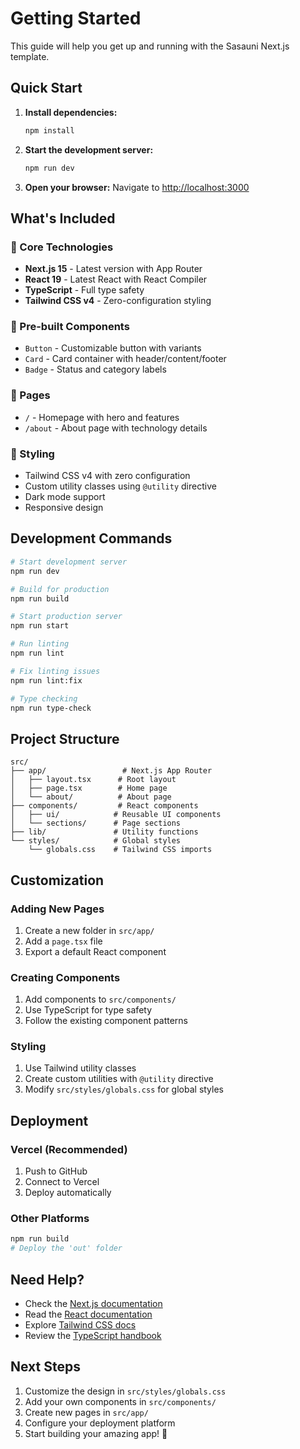 # Getting Started

This guide will help you get up and running with the Sasauni Next.js template.

## Quick Start

1. **Install dependencies:**
   ```bash
   npm install
   ```

2. **Start the development server:**
   ```bash
   npm run dev
   ```

3. **Open your browser:**
   Navigate to [http://localhost:3000](http://localhost:3000)

## What's Included

### 🎯 Core Technologies
- **Next.js 15** - Latest version with App Router
- **React 19** - Latest React with React Compiler
- **TypeScript** - Full type safety
- **Tailwind CSS v4** - Zero-configuration styling

### 🧩 Pre-built Components
- `Button` - Customizable button with variants
- `Card` - Card container with header/content/footer
- `Badge` - Status and category labels

### 📄 Pages
- `/` - Homepage with hero and features
- `/about` - About page with technology details

### 🎨 Styling
- Tailwind CSS v4 with zero configuration
- Custom utility classes using `@utility` directive
- Dark mode support
- Responsive design

## Development Commands

```bash
# Start development server
npm run dev

# Build for production
npm run build

# Start production server
npm run start

# Run linting
npm run lint

# Fix linting issues
npm run lint:fix

# Type checking
npm run type-check
```

## Project Structure

```
src/
├── app/                 # Next.js App Router
│   ├── layout.tsx      # Root layout
│   ├── page.tsx        # Home page
│   └── about/          # About page
├── components/         # React components
│   ├── ui/            # Reusable UI components
│   └── sections/      # Page sections
├── lib/               # Utility functions
└── styles/            # Global styles
    └── globals.css    # Tailwind CSS imports
```

## Customization

### Adding New Pages
1. Create a new folder in `src/app/`
2. Add a `page.tsx` file
3. Export a default React component

### Creating Components
1. Add components to `src/components/`
2. Use TypeScript for type safety
3. Follow the existing component patterns

### Styling
1. Use Tailwind utility classes
2. Create custom utilities with `@utility` directive
3. Modify `src/styles/globals.css` for global styles

## Deployment

### Vercel (Recommended)
1. Push to GitHub
2. Connect to Vercel
3. Deploy automatically

### Other Platforms
```bash
npm run build
# Deploy the 'out' folder
```

## Need Help?

- Check the [Next.js documentation](https://nextjs.org/docs)
- Read the [React documentation](https://react.dev)
- Explore [Tailwind CSS docs](https://tailwindcss.com/docs)
- Review the [TypeScript handbook](https://www.typescriptlang.org/docs)

## Next Steps

1. Customize the design in `src/styles/globals.css`
2. Add your own components in `src/components/`
3. Create new pages in `src/app/`
4. Configure your deployment platform
5. Start building your amazing app! 🚀
